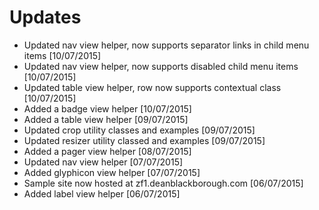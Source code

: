 Updates
============

- Updated nav view helper, now supports separator links in child menu items [10/07/2015]
- Updated nav view helper, now supports disabled child menu items [10/07/2015]
- Updated table view helper, row now supports contextual class [10/07/2015]
- Added a badge view helper [10/07/2015]
- Added a table view helper [09/07/2015]
- Updated crop utility classes and examples [09/07/2015]
- Updated resizer utility classed and examples [09/07/2015]
- Added a pager view helper [08/07/2015]
- Updated nav view helper [07/07/2015]
- Added glyphicon view helper [07/07/2015]
- Sample site now hosted at zf1.deanblackborough.com [06/07/2015]
- Added label view helper [06/07/2015]